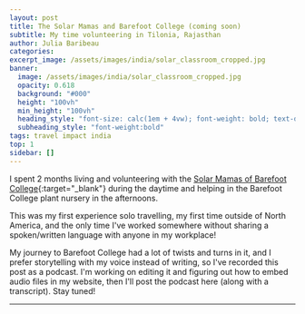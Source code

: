 ```yaml
---
layout: post
title: The Solar Mamas and Barefoot College (coming soon)
subtitle: My time volunteering in Tilonia, Rajasthan
author: Julia Baribeau
categories: 
excerpt_image: /assets/images/india/solar_classroom_cropped.jpg
banner:
  image: /assets/images/india/solar_classroom_cropped.jpg
  opacity: 0.618
  background: "#000"
  height: "100vh"
  min_height: "100vh"
  heading_style: "font-size: calc(1em + 4vw); font-weight: bold; text-decoration: underline"
  subheading_style: "font-weight:bold"
tags: travel impact india
top: 1
sidebar: []
---
```


I spent 2 months living and volunteering with the [Solar Mamas of Barefoot College](https://www.youtube.com/watch?v=6qqqVwM6bMM){:target="_blank"} during the daytime and helping in the Barefoot College plant nursery in the afternoons. 

This was my first experience solo travelling, my first time outside of North America, and the only time I've worked somewhere without sharing a spoken/written language with anyone in my workplace! 

My journey to Barefoot College had a lot of twists and turns in it, and I prefer storytelling with my voice instead of writing, so I've recorded this post as a podcast. I'm working on editing it and figuring out how to embed audio files in my website, then I'll post the podcast here (along with a transcript). Stay tuned!

----- 
